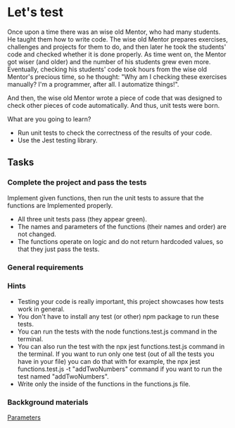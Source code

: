 # Let's test
Once upon a time there was an wise old Mentor, who had many students. He taught them how to write code. The wise old Mentor prepares exercises, challenges and projects for them to do, and then later he took the students' code and checked whether it is done properly. As time went on, the Mentor got wiser (and older) and the number of his students grew even more. Eventually, checking his students' code took hours from the wise old Mentor's precious time, so he thought: "Why am I checking these exercises manually? I'm a programmer, after all. I automatize things!".

And then, the wise old Mentor wrote a piece of code that was designed to check other pieces of code automatically. And thus, unit tests were born.

What are you going to learn?
* Run unit tests to check the correctness of the results of your code.
* Use the Jest testing library.
## Tasks

### Complete the project and pass the tests
Implement given functions, then run the unit tests to assure that the functions are Implemented properly.

* All three unit tests pass (they appear green).
* The names and parameters of the functions (their names and order) are not changed.
* The functions operate on logic and do not return hardcoded values, so that they just pass the tests.


### General requirements

### Hints
* Testing your code is really important, this project showcases how tests work in general.
* You don't have to install any test (or other) npm package to run these tests.
* You can run the tests with the node functions.test.js command in the terminal.
* You can also run the test with the npx jest functions.test.js command in the terminal. If you want to run only one test (out of all the tests you have in your file) you can do that with for example, the npx jest functions.test.js -t "addTwoNumbers" command if you want to run the test named "addTwoNumbers".
* Write only the inside of the functions in the functions.js file.

### Backkground materials
[Parameters](https://developer.mozilla.org/en-US/docs/Glossary/Parameter)  
